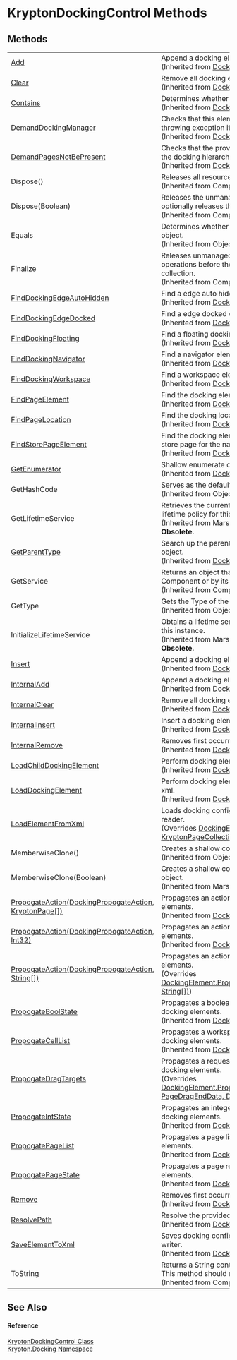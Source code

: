 # KryptonDockingControl Methods




## Methods
<table>
<tr>
<td><a href="26609164-6114-3a69-a9f9-83c4ae928a55.md">Add</a></td>
<td>Append a docking element to the collection.<br />(Inherited from <a href="235e4155-10f5-ced6-5d99-85355e2e75c7.md">DockingElementOpenCollection</a>)</td></tr>
<tr>
<td><a href="1b720b1c-c004-529f-f2a3-abcb18d92863.md">Clear</a></td>
<td>Remove all docking elements from the collection.<br />(Inherited from <a href="235e4155-10f5-ced6-5d99-85355e2e75c7.md">DockingElementOpenCollection</a>)</td></tr>
<tr>
<td><a href="ffe400f8-9921-39a0-2653-95697435d8e3.md">Contains</a></td>
<td>Determines whether the collection contains the docking element.<br />(Inherited from <a href="b45217df-c31e-9df9-dd90-e39ac4e0ee6c.md">DockingElementClosedCollection</a>)</td></tr>
<tr>
<td><a href="bc35b465-87cc-0062-e5c4-3ed917473786.md">DemandDockingManager</a></td>
<td>Checks that this element has access to a docking manager, throwing exception if not.<br />(Inherited from <a href="c7e1effe-a990-657a-ec94-d84a8ce57b9a.md">DockingElement</a>)</td></tr>
<tr>
<td><a href="36af17fb-6f03-8f71-b4f2-fe0a3e74111f.md">DemandPagesNotBePresent</a></td>
<td>Checks that the provided set of pages are not already present in the docking hierarchy.<br />(Inherited from <a href="c7e1effe-a990-657a-ec94-d84a8ce57b9a.md">DockingElement</a>)</td></tr>
<tr>
<td>Dispose()</td>
<td>Releases all resources used by the Component.<br />(Inherited from Component)</td></tr>
<tr>
<td>Dispose(Boolean)</td>
<td>Releases the unmanaged resources used by the Component and optionally releases the managed resources.<br />(Inherited from Component)</td></tr>
<tr>
<td>Equals</td>
<td>Determines whether the specified object is equal to the current object.<br />(Inherited from Object)</td></tr>
<tr>
<td>Finalize</td>
<td>Releases unmanaged resources and performs other cleanup operations before the Component is reclaimed by garbage collection.<br />(Inherited from Component)</td></tr>
<tr>
<td><a href="877a2948-07c3-c721-7570-c0ff03547b12.md">FindDockingEdgeAutoHidden</a></td>
<td>Find a edge auto hidden element by searching the hierarchy.<br />(Inherited from <a href="c7e1effe-a990-657a-ec94-d84a8ce57b9a.md">DockingElement</a>)</td></tr>
<tr>
<td><a href="e4d4f610-e9bc-ea5d-1bea-7e1827e02778.md">FindDockingEdgeDocked</a></td>
<td>Find a edge docked element by searching the hierarchy.<br />(Inherited from <a href="c7e1effe-a990-657a-ec94-d84a8ce57b9a.md">DockingElement</a>)</td></tr>
<tr>
<td><a href="93c463fd-954b-2534-5586-69c1a14f54ae.md">FindDockingFloating</a></td>
<td>Find a floating docking element by searching the hierarchy.<br />(Inherited from <a href="c7e1effe-a990-657a-ec94-d84a8ce57b9a.md">DockingElement</a>)</td></tr>
<tr>
<td><a href="1805b52e-423d-4aa6-254b-f011eb8d1506.md">FindDockingNavigator</a></td>
<td>Find a navigator element by searching the hierarchy.<br />(Inherited from <a href="c7e1effe-a990-657a-ec94-d84a8ce57b9a.md">DockingElement</a>)</td></tr>
<tr>
<td><a href="855cc15b-a11a-10ca-a229-25314e633b02.md">FindDockingWorkspace</a></td>
<td>Find a workspace element by searching the hierarchy.<br />(Inherited from <a href="c7e1effe-a990-657a-ec94-d84a8ce57b9a.md">DockingElement</a>)</td></tr>
<tr>
<td><a href="0e763d98-5fd6-32ee-f0b9-5ac795b0958c.md">FindPageElement</a></td>
<td>Find the docking element that contains the named page.<br />(Inherited from <a href="c7e1effe-a990-657a-ec94-d84a8ce57b9a.md">DockingElement</a>)</td></tr>
<tr>
<td><a href="5e03f7e8-2f1f-9db9-4360-ac4b7da41513.md">FindPageLocation</a></td>
<td>Find the docking location of the named page.<br />(Inherited from <a href="c7e1effe-a990-657a-ec94-d84a8ce57b9a.md">DockingElement</a>)</td></tr>
<tr>
<td><a href="36051c85-6a56-8827-2b23-419582f99d73.md">FindStorePageElement</a></td>
<td>Find the docking element that contains the location specific store page for the named page.<br />(Inherited from <a href="c7e1effe-a990-657a-ec94-d84a8ce57b9a.md">DockingElement</a>)</td></tr>
<tr>
<td><a href="37006165-807d-3baf-9647-35f462653f9b.md">GetEnumerator</a></td>
<td>Shallow enumerate over child docking elements.<br />(Inherited from <a href="b45217df-c31e-9df9-dd90-e39ac4e0ee6c.md">DockingElementClosedCollection</a>)</td></tr>
<tr>
<td>GetHashCode</td>
<td>Serves as the default hash function.<br />(Inherited from Object)</td></tr>
<tr>
<td>GetLifetimeService</td>
<td>Retrieves the current lifetime service object that controls the lifetime policy for this instance.<br />(Inherited from MarshalByRefObject)<br /><strong>Obsolete.</strong></td></tr>
<tr>
<td><a href="07122d7b-5629-fb54-2d5d-1809a5a92420.md">GetParentType</a></td>
<td>Search up the parent chain looking for the specified type of object.<br />(Inherited from <a href="c7e1effe-a990-657a-ec94-d84a8ce57b9a.md">DockingElement</a>)</td></tr>
<tr>
<td>GetService</td>
<td>Returns an object that represents a service provided by the Component or by its Container.<br />(Inherited from Component)</td></tr>
<tr>
<td>GetType</td>
<td>Gets the Type of the current instance.<br />(Inherited from Object)</td></tr>
<tr>
<td>InitializeLifetimeService</td>
<td>Obtains a lifetime service object to control the lifetime policy for this instance.<br />(Inherited from MarshalByRefObject)<br /><strong>Obsolete.</strong></td></tr>
<tr>
<td><a href="83d79520-afdb-8158-39e2-d2bc7bbf5316.md">Insert</a></td>
<td>Append a docking element to the collection.<br />(Inherited from <a href="235e4155-10f5-ced6-5d99-85355e2e75c7.md">DockingElementOpenCollection</a>)</td></tr>
<tr>
<td><a href="116f3dee-52e9-7c4d-9b2d-17ab51e10f54.md">InternalAdd</a></td>
<td>Append a docking element to the collection.<br />(Inherited from <a href="b45217df-c31e-9df9-dd90-e39ac4e0ee6c.md">DockingElementClosedCollection</a>)</td></tr>
<tr>
<td><a href="b8ea2756-66fb-3eaa-c1a1-3ea445f772d4.md">InternalClear</a></td>
<td>Remove all docking elements from the collection.<br />(Inherited from <a href="b45217df-c31e-9df9-dd90-e39ac4e0ee6c.md">DockingElementClosedCollection</a>)</td></tr>
<tr>
<td><a href="3c60488d-7aa3-b3d1-4036-591af424a263.md">InternalInsert</a></td>
<td>Insert a docking element to the collection.<br />(Inherited from <a href="b45217df-c31e-9df9-dd90-e39ac4e0ee6c.md">DockingElementClosedCollection</a>)</td></tr>
<tr>
<td><a href="33556c4e-f778-d3f7-dfc5-854685b7d9e1.md">InternalRemove</a></td>
<td>Removes first occurrence of specified docking element.<br />(Inherited from <a href="b45217df-c31e-9df9-dd90-e39ac4e0ee6c.md">DockingElementClosedCollection</a>)</td></tr>
<tr>
<td><a href="dbda6a11-d4da-df9c-fe3c-593f7021556e.md">LoadChildDockingElement</a></td>
<td>Perform docking element specific actions for loading a child xml.<br />(Inherited from <a href="c7e1effe-a990-657a-ec94-d84a8ce57b9a.md">DockingElement</a>)</td></tr>
<tr>
<td><a href="d91f6831-33d8-140e-5214-6687834c7260.md">LoadDockingElement</a></td>
<td>Perform docking element specific actions based on the loading xml.<br />(Inherited from <a href="c7e1effe-a990-657a-ec94-d84a8ce57b9a.md">DockingElement</a>)</td></tr>
<tr>
<td><a href="a2c638b0-c1c0-e166-5f85-2ca14a3406c0.md">LoadElementFromXml</a></td>
<td>Loads docking configuration information using a provider xml reader.<br />(Overrides <a href="238ed6e8-fc69-56bc-e3f9-9085c1bda29f.md">DockingElement.LoadElementFromXml(XmlReader, KryptonPageCollection)</a>)</td></tr>
<tr>
<td>MemberwiseClone()</td>
<td>Creates a shallow copy of the current Object.<br />(Inherited from Object)</td></tr>
<tr>
<td>MemberwiseClone(Boolean)</td>
<td>Creates a shallow copy of the current MarshalByRefObject object.<br />(Inherited from MarshalByRefObject)</td></tr>
<tr>
<td><a href="365a22a9-4486-d5f2-2b82-e803434e64b9.md">PropogateAction(DockingPropogateAction, KryptonPage[])</a></td>
<td>Propagates an action request down the hierarchy of docking elements.<br />(Inherited from <a href="c7e1effe-a990-657a-ec94-d84a8ce57b9a.md">DockingElement</a>)</td></tr>
<tr>
<td><a href="233bb399-94d1-b1af-8f91-a7839557ef61.md">PropogateAction(DockingPropogateAction, Int32)</a></td>
<td>Propagates an action request down the hierarchy of docking elements.<br />(Inherited from <a href="c7e1effe-a990-657a-ec94-d84a8ce57b9a.md">DockingElement</a>)</td></tr>
<tr>
<td><a href="209c1ae1-6cf8-77bd-12ff-e7d9c15be838.md">PropogateAction(DockingPropogateAction, String[])</a></td>
<td>Propagates an action request down the hierarchy of docking elements.<br />(Overrides <a href="54bacd22-812c-3085-58b4-fe12d897109d.md">DockingElement.PropogateAction(DockingPropogateAction, String[])</a>)</td></tr>
<tr>
<td><a href="9779e111-51b2-3297-5fc6-5a95b990a64e.md">PropogateBoolState</a></td>
<td>Propagates a boolean state request down the hierarchy of docking elements.<br />(Inherited from <a href="c7e1effe-a990-657a-ec94-d84a8ce57b9a.md">DockingElement</a>)</td></tr>
<tr>
<td><a href="68cd6c60-d657-f675-2dad-41500520fedc.md">PropogateCellList</a></td>
<td>Propagates a workspace cell list request down the hierarchy of docking elements.<br />(Inherited from <a href="c7e1effe-a990-657a-ec94-d84a8ce57b9a.md">DockingElement</a>)</td></tr>
<tr>
<td><a href="79b8d850-72d8-c844-f4f0-94f7f418decd.md">PropogateDragTargets</a></td>
<td>Propagates a request for drag targets down the hierarchy of docking elements.<br />(Overrides <a href="0dcd3898-8baf-cc6e-e85b-2501b5cd8927.md">DockingElement.PropogateDragTargets(KryptonFloatingWindow, PageDragEndData, DragTargetList)</a>)</td></tr>
<tr>
<td><a href="8558d773-0258-3a91-e4aa-aeb6a126a75b.md">PropogateIntState</a></td>
<td>Propagates an integer state request down the hierarchy of docking elements.<br />(Inherited from <a href="c7e1effe-a990-657a-ec94-d84a8ce57b9a.md">DockingElement</a>)</td></tr>
<tr>
<td><a href="541ce7f0-80e7-8aad-71f2-216ee013922f.md">PropogatePageList</a></td>
<td>Propagates a page list request down the hierarchy of docking elements.<br />(Inherited from <a href="c7e1effe-a990-657a-ec94-d84a8ce57b9a.md">DockingElement</a>)</td></tr>
<tr>
<td><a href="5a6bcf00-030b-2384-1161-625eb3f526e8.md">PropogatePageState</a></td>
<td>Propagates a page request down the hierarchy of docking elements.<br />(Inherited from <a href="c7e1effe-a990-657a-ec94-d84a8ce57b9a.md">DockingElement</a>)</td></tr>
<tr>
<td><a href="cb039b12-1702-e786-ed2f-4cd02758192e.md">Remove</a></td>
<td>Removes first occurrence of specified docking element.<br />(Inherited from <a href="235e4155-10f5-ced6-5d99-85355e2e75c7.md">DockingElementOpenCollection</a>)</td></tr>
<tr>
<td><a href="bc3639cf-97a9-aabe-2a96-32a376754454.md">ResolvePath</a></td>
<td>Resolve the provided path.<br />(Inherited from <a href="c7e1effe-a990-657a-ec94-d84a8ce57b9a.md">DockingElement</a>)</td></tr>
<tr>
<td><a href="7fa55353-c741-aad5-232b-cf6627f38811.md">SaveElementToXml</a></td>
<td>Saves docking configuration information using a provider xml writer.<br />(Inherited from <a href="c7e1effe-a990-657a-ec94-d84a8ce57b9a.md">DockingElement</a>)</td></tr>
<tr>
<td>ToString</td>
<td>Returns a String containing the name of the Component, if any. This method should not be overridden.<br />(Inherited from Component)</td></tr>
</table>

## See Also


#### Reference
<a href="ac9714cc-69b2-c3fa-233f-4222de5adaaf.md">KryptonDockingControl Class</a>  
<a href="98399376-cf41-9454-4b4d-4fab2ca20bc7.md">Krypton.Docking Namespace</a>  
